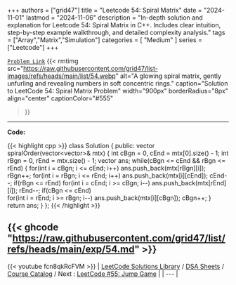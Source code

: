 
+++
authors = ["grid47"]
title = "Leetcode 54: Spiral Matrix"
date = "2024-11-01"
lastmod = "2024-11-06"
description = "In-depth solution and explanation for Leetcode 54: Spiral Matrix in C++. Includes clear intuition, step-by-step example walkthrough, and detailed complexity analysis."
tags = ["Array","Matrix","Simulation"]
categories = [
    "Medium"
]
series = ["Leetcode"]
+++



[`Problem Link`](https://leetcode.com/problems/spiral-matrix/description/)
{{< rmtimg 
    src="https://raw.githubusercontent.com/grid47/list-images/refs/heads/main/list/54.webp" 
    alt="A glowing spiral matrix, gently unfurling and revealing numbers in soft concentric rings."
    caption="Solution to LeetCode 54: Spiral Matrix Problem"
    width="900px"
    borderRadius="8px"
    align="center" 
    captionColor="#555"
>}}
---
**Code:**

{{< highlight cpp >}}
class Solution {
public:
    vector<int> spiralOrder(vector<vector<int>>& mtx) {
        int cBgn = 0, cEnd = mtx[0].size()  - 1;
        int rBgn = 0, rEnd = mtx.size() - 1;
        vector<int> ans;
        while(cBgn <= cEnd && rBgn <= rEnd) {
            for(int i = cBgn; i <= cEnd; i++)
                ans.push_back(mtx[rBgn][i]);
            rBgn++;
            for(int i = rBgn; i <= rEnd; i++)
                ans.push_back(mtx[i][cEnd]);
            cEnd--;
            if(rBgn <= rEnd)
            for(int i = cEnd; i >= cBgn; i--)
                ans.push_back(mtx[rEnd][i]);
            rEnd--;
            if(cBgn <= cEnd)            
            for(int i = rEnd; i >= rBgn; i--)
                ans.push_back(mtx[i][cBgn]);
            cBgn++;
        }
        return ans;
    }
};
{{< /highlight >}}

{{< ghcode "https://raw.githubusercontent.com/grid47/list/refs/heads/main/exp/54.md" >}}
---
{{< youtube fcn8qkRcFVM >}}
| [LeetCode Solutions Library](https://grid47.xyz/leetcode/) / [DSA Sheets](https://grid47.xyz/sheets/) / [Course Catalog](https://grid47.xyz/courses/) / Next : [LeetCode #55: Jump Game](https://grid47.xyz/leetcode/solution-55-jump-game/) |
| --- |
